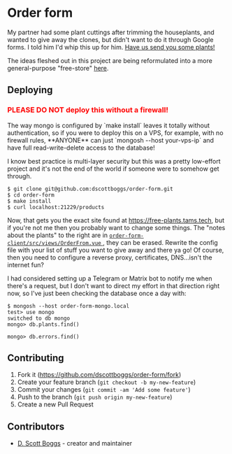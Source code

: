 # Order form

My partner had some plant cuttings after trimming the houseplants, and wanted to give away the clones, but didn't want to do it through Google forms. I told him I'd whip this up for him. [Have us send you some plants!](https://free-plants.tams.tech)

The ideas fleshed out in this project are being reformulated into a more general-purpose "free-store" [here](https://github.com/dscottboggs/free-store).

## Deploying

<h3 style="color: red">PLEASE DO NOT deploy this without a firewall!</h3>
The way mongo is configured by `make install` leaves it totally without authentication, so if you were to deploy this on a VPS, for example, with no firewall rules, **ANYONE** can just `mongosh --host your-vps-ip` and have full read-write-delete access to the database!

I know best practice is multi-layer security but this was a pretty low-effort project and it's not the end of the world if someone were to somehow get through.

```
$ git clone git@github.com:dscottboggs/order-form.git
$ cd order-form
$ make install
$ curl localhost:21229/products
```

Now, that gets you the exact site found at https://free-plants.tams.tech, but if you're not me then you probably want to change some things. The "notes about the plants" to the right are in [ `order-form-client/src/views/OrderFrom.vue` ](https://github.com/dscottboggs/order-form/blob/master/order-form-client/src/views/OrderForm.vue), they can be erased. Rewrite the config file with your list of stuff you want to give away and there ya go! Of course, then you need to configure a reverse proxy, certificates, DNS...isn't the internet fun?

I had considered setting up a Telegram or Matrix bot to notify me when there's a request, but I don't want to direct my effort in that direction right now, so I've just been checking the database once a day with:

```
$ mongosh --host order-form-mongo.local
test> use mongo
switched to db mongo
mongo> db.plants.find()

mongo> db.errors.find()

```

## Contributing

1. Fork it (<https://github.com/dscottboggs/order-form/fork>)
2. Create your feature branch (`git checkout -b my-new-feature`)
3. Commit your changes (`git commit -am 'Add some feature'`)
4. Push to the branch (`git push origin my-new-feature`)
5. Create a new Pull Request

## Contributors

- [D. Scott Boggs](https://github.com/dscottboggs) - creator and maintainer
